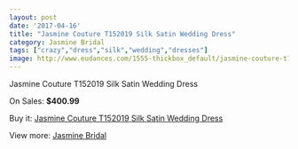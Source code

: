 ```yaml
---
layout: post
date: '2017-04-16'
title: "Jasmine Couture T152019 Silk Satin Wedding Dress"
category: Jasmine Bridal
tags: ["crazy","dress","silk","wedding","dresses"]
image: http://www.eudances.com/1555-thickbox_default/jasmine-couture-t152019-silk-satin-wedding-dress.jpg
---
```

Jasmine Couture T152019 Silk Satin Wedding Dress

On Sales: **$400.99**
<a href="https://www.eudances.com/en/jasmine-bridal/546-jasmine-couture-t152019-silk-satin-wedding-dress.html"><amp-img layout="responsive" width="600" height="600" src="//www.eudances.com/1555-thickbox_default/jasmine-couture-t152019-silk-satin-wedding-dress.jpg" alt="Jasmine Couture T152019 Silk Satin Wedding Dress 0" /></a>
<a href="https://www.eudances.com/en/jasmine-bridal/546-jasmine-couture-t152019-silk-satin-wedding-dress.html"><amp-img layout="responsive" width="600" height="600" src="//www.eudances.com/1556-thickbox_default/jasmine-couture-t152019-silk-satin-wedding-dress.jpg" alt="Jasmine Couture T152019 Silk Satin Wedding Dress 1" /></a>

Buy it: [Jasmine Couture T152019 Silk Satin Wedding Dress](https://www.eudances.com/en/jasmine-bridal/546-jasmine-couture-t152019-silk-satin-wedding-dress.html "Jasmine Couture T152019 Silk Satin Wedding Dress")

View more: [Jasmine Bridal](https://www.eudances.com/en/6-jasmine-bridal "Jasmine Bridal")